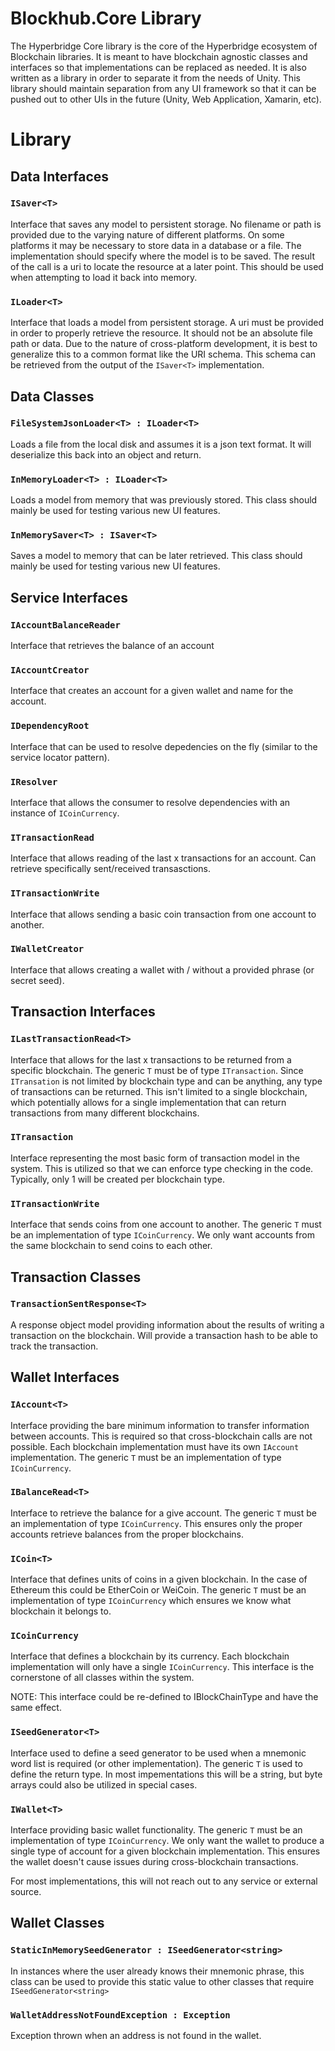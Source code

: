 ﻿# Blockhub.Core Library
The Hyperbridge Core library is the core of the Hyperbridge
ecosystem of Blockchain libraries. It is meant to have blockchain
agnostic classes and interfaces so that implementations can be
replaced as needed. It is also written as a library in order
to separate it from the needs of Unity. This library should maintain
separation from any UI framework so that it can be pushed out to
other UIs in the future (Unity, Web Application, Xamarin, etc).

# Library

## Data Interfaces

### `ISaver<T>`
Interface that saves any model to persistent storage. No filename or path is provided
due to the varying nature of different platforms. On some platforms it may be necessary
to store data in a database or a file. The implementation should specify where the model
is to be saved. The result of the call is a uri to locate the resource at a later point.
This should be used when attempting to load it back into memory.

### `ILoader<T>`
Interface that loads a model from persistent storage. A uri must be provided in order
to properly retrieve the resource. It should not be an absolute file path or data. Due
to the nature of cross-platform development, it is best to generalize this to a common
format like the URI schema. This schema can be retrieved from the output of the 
`ISaver<T>` implementation.

## Data Classes

### `FileSystemJsonLoader<T> : ILoader<T>` 
Loads a file from the local disk and assumes it is a json text format. It will
deserialize this back into an object and return.

### `InMemoryLoader<T> : ILoader<T>`
Loads a model from memory that was previously stored. This class should mainly
be used for testing various new UI features.

### `InMemorySaver<T> : ISaver<T>`
Saves a model to memory that can be later retrieved. This class should mainly
be used for testing various new UI features.

## Service Interfaces

### `IAccountBalanceReader`
Interface that retrieves the balance of an account

### `IAccountCreator`
Interface that creates an account for a given wallet and name for the account.

### `IDependencyRoot`
Interface that can be used to resolve depedencies on the fly
(similar to the service locator pattern).

### `IResolver`
Interface that allows the consumer to resolve dependencies with an instance of `ICoinCurrency`.

### `ITransactionRead`
Interface that allows reading of the last x transactions for an account. Can retrieve specifically
sent/received transasctions.

### `ITransactionWrite`
Interface that allows sending a basic coin transaction from one account to another.

### `IWalletCreator`
Interface that allows creating a wallet with / without a provided phrase (or secret seed).

## Transaction Interfaces

### `ILastTransactionRead<T>`
Interface that allows for the last x transactions to be returned from a specific
blockchain. The generic `T` must be of type `ITransaction`. Since `ITransation` is 
not limited by blockchain type and can be anything, any type of transactions
can be returned. This isn't limited to a single blockchain, which potentially allows
for a single implementation that can return transactions from many different blockchains.

### `ITransaction`
Interface representing the most basic form of transaction model in the system. This
is utilized so that we can enforce type checking in the code. Typically, only 1 will
be created per blockchain type.

### `ITransactionWrite`
Interface that sends coins from one account to another. The generic `T` must be
an implementation of type `ICoinCurrency`. We only want accounts from the same
blockchain to send coins to each other.

## Transaction Classes

### `TransactionSentResponse<T>`
A response object model providing information about the results of writing a transaction
on the blockchain. Will provide a transaction hash to be able to track the transaction.

## Wallet Interfaces

### `IAccount<T>`
Interface providing the bare minimum information to transfer
information between accounts. This is required so that
cross-blockchain calls are not possible. Each blockchain
implementation must have its own `IAccount` implementation.
The generic `T` must be an implementation of type `ICoinCurrency`.

### `IBalanceRead<T>`
Interface to retrieve the balance for a give account. The generic `T`
must be an implementation of type `ICoinCurrency`. This ensures only
the proper accounts retrieve balances from the proper blockchains.

### `ICoin<T>`
Interface that defines units of coins in a given blockchain. In the
case of Ethereum this could be EtherCoin or WeiCoin. The generic `T`
must be an implementation of type `ICoinCurrency` which ensures
we know what blockchain it belongs to.

### `ICoinCurrency`
Interface that defines a blockchain by its currency. Each blockchain
implementation will only have a single `ICoinCurrency`. This interface
is the cornerstone of all classes within the system.

NOTE: This interface could be re-defined to IBlockChainType and have
the same effect.

### `ISeedGenerator<T>`
Interface used to define a seed generator to be used when a mnemonic
word list is required (or other implementation). The generic `T` is 
used to define the return type. In most impementations this will be a 
string, but byte arrays could also be utilized in special cases.

### `IWallet<T>`
Interface providing basic wallet functionality. The generic `T`
must be an implementation of type `ICoinCurrency`. We only want
the wallet to produce a single type of account for a given
blockchain implementation. This ensures the wallet doesn't cause
issues during cross-blockchain transactions.

For most implementations, this will not reach out to any service
or external source.

## Wallet Classes

### `StaticInMemorySeedGenerator : ISeedGenerator<string>`
In instances where the user already knows their mnemonic phrase, this
class can be used to provide this static value to other classes that require
`ISeedGenerator<string>`

### `WalletAddressNotFoundException : Exception`
Exception thrown when an address is not found in the wallet.


